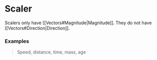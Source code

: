 
# Scaler
Scalers only have [[Vectors#Magnitude|Magnitude]]. They do not have [[Vectors#Direction|Direction]].
### Examples
> Speed, distance, time, mass, age